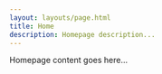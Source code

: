 ```yaml
---
layout: layouts/page.html
title: Home
description: Homepage description...
---
```


Homepage content goes here...

